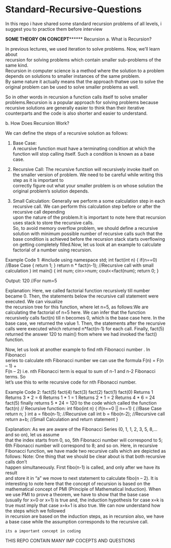 # Standard-Recursive-Questions
In this repo i have shared some standard recursion problems of all levels, i suggest you to practice them before interview

************************************************SOME THEORY ON CONCEPT******************************************************
Recursion
a. What	is	Recursion?

In	previous	lectures,	we	used	iteration	to	solve	problems.	Now,	we’ll	learn	about	
recursion	 for	 solving	 problems	which	 contain	 smaller	 sub-problems	 of	 the	 same	kind.	
Recursion	 in	 computer	 science	 is	 a	 method	 where	 the	 solution	 to	 a	 problem	depends	on	solutions	to	smaller	instances	of	the	same	problem.	
By	same	nature	it	actually	means	that	the	approach	thatwe	use	to	solve	the	original	problem	can	be	used	to	solve	smaller	problems	as	well.	

So	 in	 other	 words	 in	 recursion	 a	 function	 calls	 itself	 to	 solve	 smaller	 problems.Recursion	is	a	popular	approach	for	solving	problems	because
recursive	solutions	are	generally	easier	to	think	than	their	iterative	counterparts	and	the	code	is	also	shorter	and	easier	to	understand.

b. How	Does	Recursion	Work?

We	can	define	the	steps	of	a	recursive	solution	as	follows:
1. Base	Case:	
A	recursive	function	must	have	a	terminating	condition	at	which the	function will	stop	calling	itself.	Such	a	condition	is	known	as	a	base	case.

2. Recursive	Call:
The	recursive	function	will	recursively	invoke	itself on	the	smaller	version	of	problem.	We	need	to	be	careful	while	writing	this	step	as	it	is	important	to	
correctly	 figure	 out	 what	 your	 smaller	 problem	 is	 on	 whose	 solution	 the	original	problem’s	solution	depends.

3. Small	Calculation:
Generally	we	perform	a	some	calculation	step	in	each	recursive	call.	We	can	
perform	 this	 calculation	 step	 before	 or	 after	 the	 recursive	 call	 depending	
upon	the	nature	of	the	problem.It	is	important	to	note	here	that	recursion	uses	stack	to	store	the	recursive	calls.	
So,	to	avoid	memory	overflow	problem,	we	should	define	a	recursive	solution	with	minimum	 possible	 number	 of	 recursive	 calls	 such	 that	 the	 base	 condition	 is	
achieved	before	the	recursion	stack	starts	overflowing	on getting	completely	filled.Now,	let	us	look	at	an	example	to	calculate	factorial	of	a	number	using	recursion.


Example	Code	1:
#include<iostream>
using namespace std;
int fact(int n)
{
				if(n==0)																																								//Base	Case
				{
								return 1;
				}
				return n	*	fact(n-1);																		//Recursive	call	with small	calculation
}
int main()
{
				int num;
				cin>>num;
				cout<<fact(num);
				return 0;
}

Output:
120																//For num=5

Explanation:
Here,	we	called	factorial	function	recursively	till	number	became	0.	Then,	the	statements	below	the	recursive	call	statement	were	executed.	We	can	visualize	
the	recursion	tree	for	this	function,	where	let	n=5,	as	follows:We	are	calculating	the	factorial	of	n=5	here.	We	can	infer	that	the	function	
recursively	calls	fact(n)	till	n	becomes	0,	which	is	the	base	case	here.	In	the	base	case,	we	returned	the	value	1.	Then,	the	statements	after the	recursive	
calls	were	executed	which	returned	n*fact(n-1)	for	each	call.	Finally,	fact(5)	returned	 the	answer	120	 to	main()	 from	where	we	had	invoked	 the	 fact()	function.

Now,	let	us	look	at	another example	to	find	nth Fibonacci	number	.	In	Fibonacci	
series	to	calculate	nth	Fibonacci	number	we	can	use	the	formula	F(n)	=	F(n	– 1)	+	
F(n	– 2)		i.e.	nth	Fibonacci	term	is	equal	to	sum	of	n-1	and	n-2	Fibonacci	terms.	So	
let’s	use	this	to	write	recursive	code	for	nth	Fibonacci	number.	

Example Code	2:
fact(5)
fact(4)
fact(3)
fact(2)
fact(1)
fact(0)
Returns	1
Returns	3	*	2	=	6
Returns	1	*	1	=	1
Returns	2	*	1	=	2
Returns	4	*	6	=	24
fact(5)	finally	returns	5	*	24	=	120	to	the	
code	which	called	the	function	fact(n)
//	Recursive function:
int fibo(int n)	{
				if(n==0	||	n==1)	{ //Base	Case
								return n;
				}
				int a	=	fibo(n-1); //Recursive	call
				int b	=	fibo(n-2); //Recursive	call
				return a+b; //Small	Calculation and	return	statement
}

Explanation:
As	we	are	aware	of	the	Fibonacci	Series	(0,	1,	1,	2,	3,	5,	8,… and	so	on),	let	us	assume	
that	 the	 index	 starts	 from	 0,	 so,	 5th Fibonacci	 number	 will	 correspond	 to	 5;	 6th
Fibonacci	number	will	correspond	to	8; and	so	on.
Here,	in recursive	Fibonacci	function,	we	have	made	two	recursive	calls	which	are	
depicted	as	follows:
Note:	One	thing	that	we	should	be	clear	about	is	that	both	recursive	calls	don’t	
happen	simultaneously.	First	fibo(n-1)	is	called,	and	only	after	we	have	its	result	
and	store	it	in	“a”	we	move	to	next	statement	to	calculate	fibo(n	– 2).
It	is	interesting	to	note	here	that	the	concept	of	recursion	is	based	on	the	
mathematical	concept	of	PMI (Principle	of	Mathematical	Induction).	When	we use	PMI	to	prove	a	theorem,	we	have to	show	that	the	base	case	(usually	for	x=0	
or	x=1)	is	true and, the induction	hypothesis for case	x=k	is	true	must	imply that case	x=k+1 is	also	true. We	can	now	understand	how	the	steps which	we	followed	
in	recursion	are	based	on	the	induction steps,	as in	recursion	also,	we	have	a	base	case	while	the	assumption	corresponds	to	the	recursive	call.

	its a important concept in coding
THIS REPO CONTAIN MANY IMP COCEPTS AND QUESTIONS
